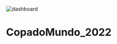 ![dashboard](https://user-images.githubusercontent.com/119264186/204161953-4dc92de6-b510-468c-894f-579103f45f37.JPG)
# CopadoMundo_2022
